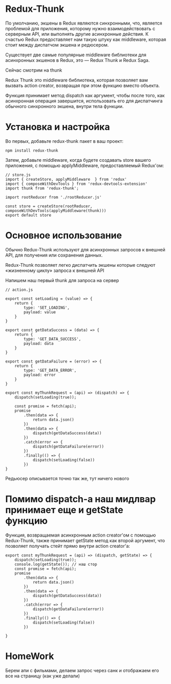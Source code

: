 # Redux-Thunk

По умолчанию, экшены в Redux являются синхронными, что, является проблемой для приложения, которому нужно взаимодействовать с серверным API, или выполнять другие асинхронные действия. К счастью Redux предоставляет нам такую штуку как middleware, которая стоит между диспатчом экшена и редюсером. 

Существует две самые популярные middleware библиотеки для асинхронных экшенов в Redux, это — Redux Thunk и Redux Saga.

Сейчас смотрим на thunk

Redux Thunk это middleware библиотека, которая позволяет вам вызвать action creator, возвращая при этом функцию вместо объекта. 

Функция принимает метод dispatch как аргумент, чтобы после того, как асинхронная операция завершится, использовать его для диспатчинга обычного синхронного экшена, внутри тела функции.

# Установка и настройка

Во первых, добавьте redux-thunk пакет в ваш проект:

```
npm install redux-thunk

```

Затем, добавьте middleware, когда будете создавать store вашего приложения, с помощью applyMiddleware, предоставляемый Redux'ом:

```
// store.js
import { createStore, applyMiddleware  } from 'redux'
import { composeWithDevTools } from 'redux-devtools-extension'
import thunk from 'redux-thunk';

import rootReducer from './rootReducer.js'

const store = createStore(rootReducer, composeWithDevTools(applyMiddleware(thunk)))
export default store

```

# Основное использование

Обычно Redux-Thunk используют для асинхронных запросов к внешней API, для получения или сохранения данных. 

Redux-Thunk позволяет легко диспатчить экшены которые следуют «жизненному циклу» запроса к внешней API

Напишем наш первый thunk для запроса на сервер

```
// action.js

export const setLoading = (value) => {
    return {
        type: 'SET_LOADING',
        payload: value
    }
}

export const getDataSuccess = (data) => {
    return {
        type: 'GET_DATA_SUCCESS',
        payload: data
    }
}

export const getDataFailure = (error) => {
    return {
        type: 'GET_DATA_ERROR',
        payload: error
    }
}

export const myThunkRequest = (api) => (dispatch) => {
    dispatch(setLoading(true));

    const promise = fetch(api);
    promise
        .then(data => {
            return data.json()
        })
        .then(data => {
            dispatch(getDataSuccess(data))
        })
        .catch(error => {
            dispatch(getDataFailure(error))
        })
        .finally(() => {
            dispatch(setLoading(false))
        })
}

```

Редьюсер описывается точно так же, тут ничего нового


# Помимо dispatch-а наш мидлвар принимает еще и getState функцию

Функция, возвращаемая асинхронным action creator'ом с помощью Redux-Thunk, также принимает getState метод как второй аргумент, что позволяет получать стейт прямо внутри action creator'а:

```
export const myThunkRequest = (api) => (dispatch, getState) => {
    dispatch(setLoading(true));
    console.log(getState()); // наш стор
    const promise = fetch(api);
    promise
        .then(data => {
            return data.json()
        })
        .then(data => {
            dispatch(getDataSuccess(data))
        })
        .catch(error => {
            dispatch(getDataFailure(error))
        })
        .finally(() => {
            dispatch(setLoading(false))
        })

}

```

# HomeWork

Берем апи с фильмами, делаем запрос через санк и отображаем его все на страницу (как уже делали)

